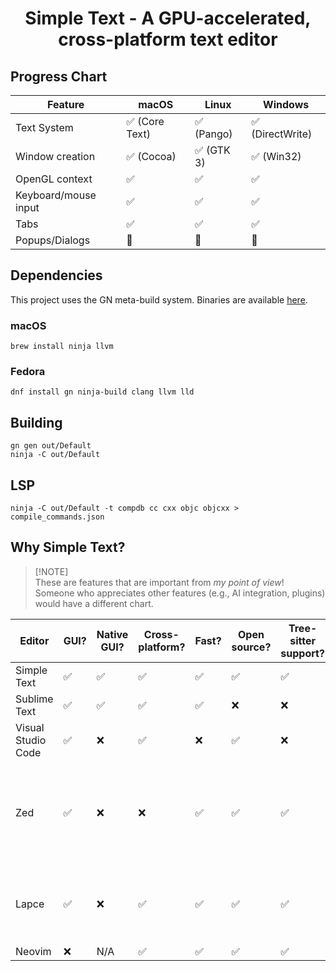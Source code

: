 <h1 align="center">Simple Text - A GPU-accelerated, cross-platform text editor</h1>

<!-- <p align="center">
  <img alt="Simple Text - A GPU-accelerated, cross-platform text editor"
       src="docs/simple-text.png">
</p> -->

## Progress Chart

| Feature              | macOS          | Linux      | Windows          |
| -------------------- | -------------- | ---------- | ---------------- |
| Text System          | ✅ (Core Text) | ✅ (Pango) | ✅ (DirectWrite) |
| Window creation      | ✅ (Cocoa)     | ✅ (GTK 3) | ✅ (Win32)       |
| OpenGL context       | ✅             | ✅         | ✅               |
| Keyboard/mouse input | ✅             | ✅         | ✅               |
| Tabs                 | ✅             | ✅         | ✅               |
| Popups/Dialogs       | 🚧             | 🚧         | 🚧               |

## Dependencies

This project uses the GN meta-build system. Binaries are available [here](https://gn.googlesource.com/gn#getting-a-binary).

### macOS

`brew install ninja llvm`

### Fedora

`dnf install gn ninja-build clang llvm lld`

## Building

```
gn gen out/Default
ninja -C out/Default
```

## LSP

```
ninja -C out/Default -t compdb cc cxx objc objcxx > compile_commands.json
```

## Why Simple Text?

> [!NOTE]\
> These are features that are important from _my point of view_!\
> Someone who appreciates other features (e.g., AI integration, plugins) would have a different chart.

| Editor             | GUI? | Native GUI? | Cross-platform? | Fast? | Open source? | Tree-sitter support? | LSP support? | Simple codebase? | Notes                                                                        |
| ------------------ | ---- | ----------- | --------------- | ----- | ------------ | -------------------- | ------------ | ---------------- | ---------------------------------------------------------------------------- |
| Simple Text        | ✅   | ✅          | ✅              | ✅    | ✅           | ✅                   | ✅           | ✅               |                                                                              |
| Sublime Text       | ✅   | ✅          | ✅              | ✅    | ❌           | ❌                   | ✅           | N/A              | Very nearly perfect!                                                         |
| Visual Studio Code | ✅   | ❌          | ✅              | ❌    | ✅           | ❌                   | ✅           | ❌               |                                                                              |
| Zed                | ✅   | ❌          | ❌              | ✅    | ✅           | ✅                   | ✅           | ❌               | Contains a _lot_ of arguably unnecessary features, such as AI and voice chat |
| Lapce              | ✅   | ❌          | ✅              | ✅    | ✅           | ✅                   | ✅           | ❌               | GUI doesn't feel super polished, at least on macOS (e.g., blurry fonts)      |
| Neovim             | ❌   | N/A         | ✅              | ✅    | ✅           | ✅                   | ✅           | ❌               |                                                                              |
